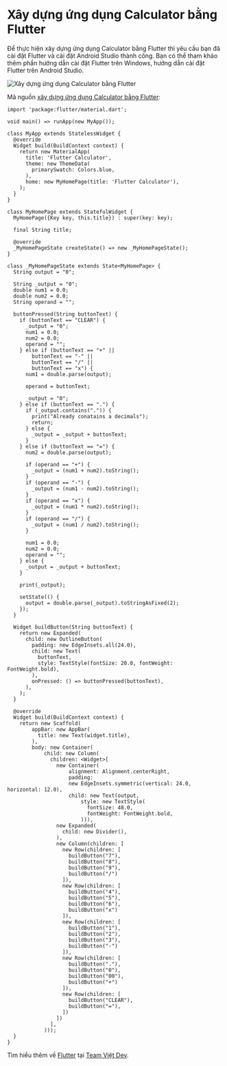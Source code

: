 # Xây dựng ứng dụng Calculator bằng Flutter

Để thực hiện xây dựng ứng dụng Calculator bằng Flutter thì yêu cầu bạn đã cài đặt Flutter và cài đặt Android Studio thành công. Bạn có thể tham khảo thêm phần hướng dẫn cài đặt Flutter trên Windows, hướng dẫn cài đặt Flutter trên Android Studio.

<img src="https://teamvietdev.com/wp-content/uploads/2018/11/teamvietdev-xay-dung-ung-dung-calculator-bang-flutter-768x492.jpg" alt="Xây dựng ứng dụng Calculator bằng Flutter">

Mã nguồn <a href="https://teamvietdev.com/xay-dung-ung-dung-calculator-bang-flutter/">xây dựng ứng dụng Calculator bằng Flutter</a>:

```
import 'package:flutter/material.dart';

void main() => runApp(new MyApp());

class MyApp extends StatelessWidget {
  @override
  Widget build(BuildContext context) {
    return new MaterialApp(
      title: 'Flutter Calculator',
      theme: new ThemeData(
        primarySwatch: Colors.blue,
      ),
      home: new MyHomePage(title: 'Flutter Calculator'),
    );
  }
}

class MyHomePage extends StatefulWidget {
  MyHomePage({Key key, this.title}) : super(key: key);

  final String title;

  @override
  _MyHomePageState createState() => new _MyHomePageState();
}

class _MyHomePageState extends State<MyHomePage> {
  String output = "0";

  String _output = "0";
  double num1 = 0.0;
  double num2 = 0.0;
  String operand = "";

  buttonPressed(String buttonText) {
    if (buttonText == "CLEAR") {
      _output = "0";
      num1 = 0.0;
      num2 = 0.0;
      operand = "";
    } else if (buttonText == "+" ||
        buttonText == "-" ||
        buttonText == "/" ||
        buttonText == "x") {
      num1 = double.parse(output);

      operand = buttonText;

      _output = "0";
    } else if (buttonText == ".") {
      if (_output.contains(".")) {
        print("Already conatains a decimals");
        return;
      } else {
        _output = _output + buttonText;
      }
    } else if (buttonText == "=") {
      num2 = double.parse(output);

      if (operand == "+") {
        _output = (num1 + num2).toString();
      }
      if (operand == "-") {
        _output = (num1 - num2).toString();
      }
      if (operand == "x") {
        _output = (num1 * num2).toString();
      }
      if (operand == "/") {
        _output = (num1 / num2).toString();
      }

      num1 = 0.0;
      num2 = 0.0;
      operand = "";
    } else {
      _output = _output + buttonText;
    }

    print(_output);

    setState(() {
      output = double.parse(_output).toStringAsFixed(2);
    });
  }

  Widget buildButton(String buttonText) {
    return new Expanded(
      child: new OutlineButton(
        padding: new EdgeInsets.all(24.0),
        child: new Text(
          buttonText,
          style: TextStyle(fontSize: 20.0, fontWeight: FontWeight.bold),
        ),
        onPressed: () => buttonPressed(buttonText),
      ),
    );
  }

  @override
  Widget build(BuildContext context) {
    return new Scaffold(
        appBar: new AppBar(
          title: new Text(widget.title),
        ),
        body: new Container(
            child: new Column(
              children: <Widget>[
                new Container(
                    alignment: Alignment.centerRight,
                    padding:
                    new EdgeInsets.symmetric(vertical: 24.0, horizontal: 12.0),
                    child: new Text(output,
                        style: new TextStyle(
                          fontSize: 48.0,
                          fontWeight: FontWeight.bold,
                        ))),
                new Expanded(
                  child: new Divider(),
                ),
                new Column(children: [
                  new Row(children: [
                    buildButton("7"),
                    buildButton("8"),
                    buildButton("9"),
                    buildButton("/")
                  ]),
                  new Row(children: [
                    buildButton("4"),
                    buildButton("5"),
                    buildButton("6"),
                    buildButton("x")
                  ]),
                  new Row(children: [
                    buildButton("1"),
                    buildButton("2"),
                    buildButton("3"),
                    buildButton("-")
                  ]),
                  new Row(children: [
                    buildButton("."),
                    buildButton("0"),
                    buildButton("00"),
                    buildButton("+")
                  ]),
                  new Row(children: [
                    buildButton("CLEAR"),
                    buildButton("="),
                  ])
                ])
              ],
            )));
  }
}
```

Tìm hiểu thêm về <a href="https://teamvietdev.com/chuyen-muc/flutter/">Flutter</a> tại 
<a href="https://teamvietdev.com/">Team Việt Dev</a>.

